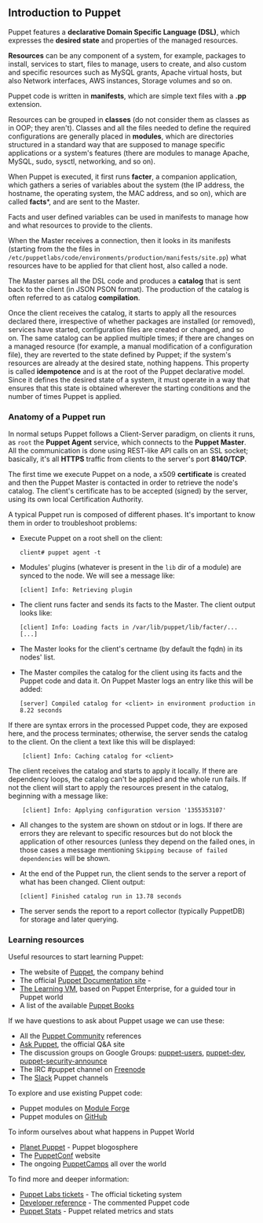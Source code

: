 ## Introduction to Puppet

Puppet features a **declarative Domain Specific Language (DSL)**, which expresses the **desired state** and properties of the managed resources.

**Resources** can be any component of a system, for example, packages to install, services to start, files to manage, users to create, and also custom and specific resources such as MySQL grants, Apache virtual hosts, but also Network interfaces, AWS instances, Storage volumes and so on.

Puppet code is written in **manifests**, which are simple text files with a **.pp** extension.

Resources can be grouped in **classes** (do not consider them as classes as in OOP; they aren't). Classes and all the files needed to define the required configurations are generally placed in **modules**, which are directories structured in a standard way that are supposed to manage specific applications or a system's features (there are modules to manage Apache, MySQL, sudo, sysctl, networking, and so on).

When Puppet is executed, it first runs **facter**, a companion application, which gathers a series of variables about the system (the IP address, the hostname, the operating system, the MAC address, and so on), which are called **facts***, and are sent to the Master.

Facts and user defined variables can be used in manifests to manage how and what resources to provide to the clients.

When the Master receives a connection, then it looks in its manifests (starting from the the files in ```/etc/puppetlabs/code/environments/production/manifests/site.pp```) what resources have to be applied for that client host, also called a node.

The Master parses all the DSL code and produces a **catalog** that is sent back to the client (in JSON PSON format). The production of the catalog is often referred to as catalog **compilation**.

Once the client receives the catalog, it starts to apply all the resources declared there, irrespective of whether packages are installed (or removed), services have started, configuration  files are created or changed, and so on. The same catalog can be applied multiple times; if there are changes on a managed resource (for example, a manual modification of a configuration file), they are reverted to the state defined by Puppet; if the system's resources are already at the desired state, nothing happens.
This property is called **idempotence** and is at the root of the Puppet declarative model. Since it defines the desired state of a system, it must operate in a way that ensures that this state is obtained wherever the starting conditions and the number of times Puppet is applied.


### Anatomy of a Puppet run

In normal setups Puppet follows a Client-Server paradigm, on clients it runs, as ```root``` the **Puppet Agent** service, which connects to the **Puppet Master**. All the communication is done using REST-like API calls on an SSL socket; basically, it's all **HTTPS** traffic from clients to the server's port **8140/TCP**.

The first time we execute Puppet on a node, a x509 **certificate** is created and then the Puppet Master is contacted in order to retrieve the node's catalog. The client's certificate has to be accepted (signed) by the server, using its own local Certification Authority.

A typical Puppet run is composed of different phases. It's important to know them in order to troubleshoot problems:

  - Execute Puppet on a root shell on the client:

        client# puppet agent -t

  - Modules' plugins (whatever is present in the ```lib``` dir of a module) are synced to the node. We will see a message like:

        [client] Info: Retrieving plugin

  - The client runs facter and sends its facts to the Master. The client output looks like:

        [client] Info: Loading facts in /var/lib/puppet/lib/facter/... [...]

  - The Master looks for the client's certname (by default the fqdn) in its nodes' list.

  - The Master compiles the catalog for the client using its facts and the Puppet code and data it. On Puppet Master logs an entry like this will be added:

        [server] Compiled catalog for <client> in environment production in 8.22 seconds

  If there are syntax errors in the processed Puppet code, they are exposed here, and the process terminates; otherwise, the server sends the catalog to the client. On the client a text like this will be displayed:

        [client] Info: Caching catalog for <client>

  The client receives the catalog and starts to apply it locally. If there are dependency loops, the catalog can't be applied and the whole run fails. If not the client will start to apply the resources present in the catalog, beginning with a message like:

        [client] Info: Applying configuration version '1355353107'

  - All changes to the system are shown on stdout or in logs. If there are errors they are relevant to specific resources but do not block the application of other resources (unless they depend on the failed ones, in those cases a message mentioning ```Skipping because of failed dependencies``` will be shown.

  - At the end of the Puppet run, the client sends to the server a report of what has been changed. Client output:

        [client] Finished catalog run in 13.78 seconds

  - The server sends the report to a report collector (typically PuppetDB) for storage and later querying.

### Learning resources

Useful resources to start learning Puppet:

  - The website of [Puppet](http://puppet.com), the company behind
  - The official [Puppet Documentation site](http://docs.puppet.com/) -
  - [The Learning VM](https://puppet.com/download-learning-vm), based on Puppet Enterprise, for a guided tour in Puppet world
  - A list of the available [Puppet Books](https://puppet.com/resources/books)

If we have questions to ask about Puppet usage we can use these:

  - All the [Puppet Community](http://puppet.com/community/overview/) references
  - [Ask Puppet](http://ask.puppet.com/), the official Q&A site
  - The discussion groups on Google Groups: [puppet-users](https://groups.google.com/forum/#!forum/puppet-users), [puppet-dev](https://groups.google.com/forum/#!forum/puppet-dev), [puppet-security-announce](https://groups.google.com/forum/#!forum/puppet-security-announce)
  - The IRC #puppet channel on [Freenode](http://webchat.freenode.net/?channels=puppet)
  - The [Slack](https://slack.puppet.com/) Puppet channels

To explore and use existing Puppet code:

  - Puppet modules on [Module Forge](http://forge.puppet.com)
  - Puppet modules on [GitHub](https://github.com/search?q=puppet)

To inform ourselves about what happens in Puppet World

  - [Planet Puppet](http://www.planetpuppet.org/) - Puppet blogosphere
  - The [PuppetConf](http://www.puppetconf.com) website
  - The ongoing [PuppetCamps]() all over the world

To find more and deeper information:

  - [Puppet Labs tickets](https://tickets.puppet.com) - The official ticketing system
  - [Developer reference](http://docs.puppet.com/references/latest/developer/) - The commented Puppet code
  - [Puppet Stats](https://puppet.biterg.io) - Puppet related metrics and stats

